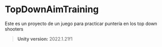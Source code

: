 # TopDownAimTraining
Este es un proyecto de un juego para practicar puntería en los top down shooters
> **Unity version:** 2022.1.21f1
